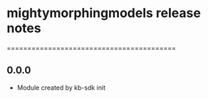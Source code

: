 # mightymorphingmodels release notes
=========================================

0.0.0
-----
* Module created by kb-sdk init
